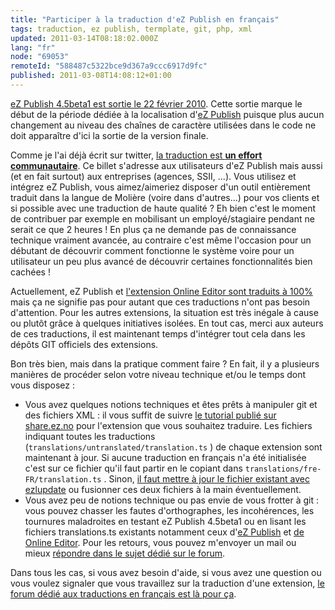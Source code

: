 ```yaml
---
title: "Participer à la traduction d'eZ Publish en français"
tags: traduction, ez publish, termplate, git, php, xml
updated: 2011-03-14T08:18:02.000Z
lang: "fr"
node: "69053"
remoteId: "588487c5322bce9d367a9ccc6917d9fc"
published: 2011-03-08T14:08:12+01:00
---
```


[eZ Publish 4.5beta1 est sortie le 22 février 2010](http://share.ez.no/blogs/ez/ez-publish-community-project-matterhorn-4.5-beta-1). Cette sortie marque le début de la période dédiée à la localisation d'[eZ Publish](/tag/ez+publish) puisque plus aucun changement au niveau des chaînes de caractère utilisées dans le code ne doit apparaître d'ici la sortie de la version finale.


Comme je l'ai déjà écrit sur twitter, [la traduction est **un effort communautaire**](http://twitter.com/#!/dpobel/status/32737451667628032). Ce billet s'adresse aux utilisateurs d'eZ Publish mais aussi (et en fait surtout) aux entreprises (agences, SSII, ...). Vous utilisez et intégrez eZ Publish, vous aimez/aimeriez disposer d'un outil entièrement traduit dans la langue de Molière (voire dans d'autres...) pour vos clients et si possible avec une traduction de haute qualité ? Eh bien c'est le moment de contribuer par exemple en mobilisant un employé/stagiaire pendant ne serait ce que 2 heures ! En plus ça ne demande pas de connaissance technique vraiment avancée, au contraire c'est même l'occasion pour un débutant de découvrir comment fonctionne le système voire pour un utilisateur un peu plus avancé de découvrir certaines fonctionnalités bien cachées !


Actuellement, eZ Publish et [l'extension Online Editor sont traduits à 100%](https://github.com/ezsystems/ezoe/pull/4) mais ça ne signifie pas pour autant que ces traductions n'ont pas besoin d'attention. Pour les autres extensions, la situation est très inégale à cause ou plutôt grâce à quelques initiatives isolées. En tout cas, merci aux auteurs de ces traductions, il est maintenant temps d'intégrer tout cela dans les dépôts GIT officiels des extensions.


Bon très bien, mais dans la pratique comment faire ? En fait, il y a plusieurs manières de procéder selon votre niveau technique et/ou le temps dont vous disposez :

* Vous avez quelques notions techniques et êtes prêts à manipuler git et des fichiers XML : il vous suffit de suivre [le tutorial publié sur share.ez.no](http://share.ez.no/learn/ez-publish/translating-localizing-ez-publish-using-git) pour l'extension que vous souhaitez traduire. Les fichiers indiquant toutes les traductions (<code>translations/untranslated/translation.ts</code>
) de chaque extension sont maintenant à jour. Si aucune traduction en français n'a été initialisée c'est sur ce fichier qu'il faut partir en le copiant dans <code>translations/fre-FR/translation.ts</code>
. Sinon, [il faut mettre à jour le fichier existant avec ezlupdate](http://share.ez.no/forums/discussions/translating-localizing-ez-publish-using-git#comment66267) ou fusionner ces deux fichiers à la main éventuellement.
* Vous avez peu de notions technique ou pas envie de vous frotter à git : vous pouvez chasser les fautes d'orthographes, les incohérences, les tournures maladroites en testant eZ Publish 4.5beta1 ou en lisant les fichiers translations.ts existants notamment ceux d'[eZ Publish](https://github.com/ezsystems/ezpublish-legacy/raw/master/share/translations/fre-FR/translation.ts) et [de Online Editor](https://github.com/ezsystems/ezoe/blob/master/translations/fre-FR/translation.ts). Pour les retours, vous pouvez m'envoyer un mail ou mieux&nbsp;[répondre dans le sujet dédié sur le forum](http://share.ez.no/forums/translation/french/traduction-ez-publish-4.5).


Dans tous les cas, si vous avez besoin d'aide, si vous avez une question ou vous voulez signaler que vous travaillez sur la traduction d'une extension, [le forum dédié aux traductions en français est là pour ça](http://share.ez.no/forums/translation/french).

